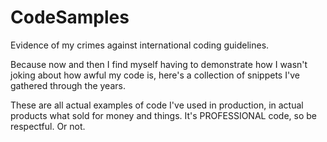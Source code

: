 # CodeSamples
Evidence of my crimes against international coding guidelines.

Because now and then I find myself having to demonstrate how I wasn't joking about how awful my code is, here's a collection of snippets I've gathered through the years.

These are all actual examples of code I've used in production, in actual products what sold for money and things. It's PROFESSIONAL code, so be respectful. Or not.
